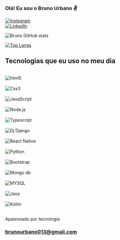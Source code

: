 ### Olá! Eu sou o Bruno Urbano ✌️ 

[![Instagram](https://img.shields.io/badge/Instagram-E4405F?style=for-the-badge&logo=instagram&logoColor=white)](https://instagram.com/u.bruno)  
[![LinkedIn](https://img.shields.io/badge/LinkedIn-0077B5?style=for-the-badge&logo=linkedin&logoColor=white)](https://www.linkedin.com/in/bruno-urbano-2b3896200/) 

![Bruno GitHub stats](https://github-readme-stats.vercel.app/api?username=BRUNOURBANODEEV&show_icons=true&theme=onedark) 

[![Top Langs](https://github-readme-stats.vercel.app/api/top-langs/?username=anuraghazra&layout=compact)](https://github.com/BRUNOURBANODEEV/github-readme-stats)

## Tecnologias que eu uso no meu dia 

<div style="display: inline_block"><br/> 
  <img align="center" alt="html5" src=https://img.shields.io/badge/HTML5-E34F26?style=for-the-badge&logo=html5&logoColor=white> 
</div> 
<div style="display: inline_block"><br/> 
  <img align="center" alt="Css3" src=https://img.shields.io/badge/CSS3-1572B6?style=for-the-badge&logo=css3&logoColor=white> 
</div>
<div style="display: inline_block"><br/> 
  <img align="center" alt="JavaScript" src=https://img.shields.io/badge/JavaScript-F7DF1E?style=for-the-badge&logo=javascript&logoColor=black> 
</div>
<div style="display: inline_block"><br/> 
  <img align="center" alt="Node.js" src=https://img.shields.io/badge/Node.js-43853D?style=for-the-badge&logo=node.js&logoColor=white> 
</div>
<div style="display: inline_block"><br/> 
  <img align="center" alt="Typescript" src=https://img.shields.io/badge/TypeScript-007ACC?style=for-the-badge&logo=typescript&logoColor=white> 
</div>
<div style="display: inline_block"><br/> 
  <img align="center" alt="Dj Django" src=https://img.shields.io/badge/Django-092E20?style=for-the-badge&logo=django&logoColor=white> 
</div>
<div style="display: inline_block"><br/> 
  <img align="center" alt="React Native" src=https://img.shields.io/badge/React_Native-20232A?style=for-the-badge&logo=react&logoColor=61DAFB> 
</div> 
<div style="display: inline_block"><br/> 
  <img align="center" alt="Python" src=https://img.shields.io/badge/Python-3776AB?style=for-the-badge&logo=python&logoColor=white> 
</div> 
<div style="display: inline_block"><br/> 
  <img align="center" alt="Bootstrap" src=https://img.shields.io/badge/Bootstrap-563D7C?style=for-the-badge&logo=bootstrap&logoColor=white> 
</div> 
<div style="display: inline_block"><br/> 
  <img align="center" alt="Mongo db" src=https://img.shields.io/badge/MongoDB-4EA94B?style=for-the-badge&logo=mongodb&logoColor=white> 
</div> 
<div style="display: inline_block"><br/> 
  <img align="center" alt="MYSQL" src=https://img.shields.io/badge/MySQL-00000F?style=for-the-badge&logo=mysql&logoColor=white> 
</div>
<div style="display: inline_block"><br/> 
  <img align="center" alt="Java" src=https://img.shields.io/badge/Java-ED8B00?style=for-the-badge&logo=openjdk&logoColor=white> 
</div>
<div style="display: inline_block"><br/> 
  <img align="center" alt="Kotlin" src=https://img.shields.io/badge/Kotlin-0095D5?&style=for-the-badge&logo=kotlin&logoColor=white> 
</div><br/>  

Apaixonado por tecnologia

### brunourbano013@gmail.com
